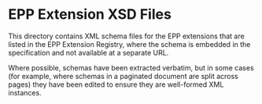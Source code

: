 # EPP Extension XSD Files

This directory contains XML schema files for the EPP extensions that are listed
in the EPP Extension Registry, where the schema is embedded in the specification
and not available at a separate URL.

Where possible, schemas have been extracted verbatim, but in some cases (for
example, where schemas in a paginated document are split across pages) they have
been edited to ensure they are well-formed XML instances.

